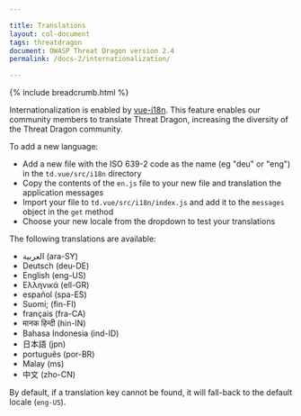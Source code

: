 ```yaml
---

title: Translations
layout: col-document
tags: threatdragon
document: OWASP Threat Dragon version 2.4
permalink: /docs-2/internationalization/

---
```


{% include breadcrumb.html %}

Internationalization is enabled by [vue-i18n](https://kazupon.github.io/vue-i18n/).
This feature enables our community members to translate Threat Dragon,
increasing the diversity of the Threat Dragon community.

To add a new language:

- Add a new file with the ISO 639-2 code as the name (eg "deu" or "eng") in the `td.vue/src/i18n` directory
- Copy the contents of the `en.js` file to your new file and translation the application messages
- Import your file to `td.vue/src/i18n/index.js` and add it to the `messages` object in the `get` method
- Choose your new locale from the dropdown to test your translations

The following translations are available:

- العربية (ara-SY)
- Deutsch (deu-DE)
- English (eng-US)
- Ελληνικά (ell-GR)
- español (spa-ES)
- Suomi; (fin-FI)
- français (fra-CA)
- मानक हिन्दी (hin-IN)
- Bahasa Indonesia (ind-ID)
- 日本語 (jpn)
- português (por-BR)
- Malay (ms)
- 中文 (zho-CN)

By default, if a translation key cannot be found, it will fall-back to the default locale (`eng-US`).

